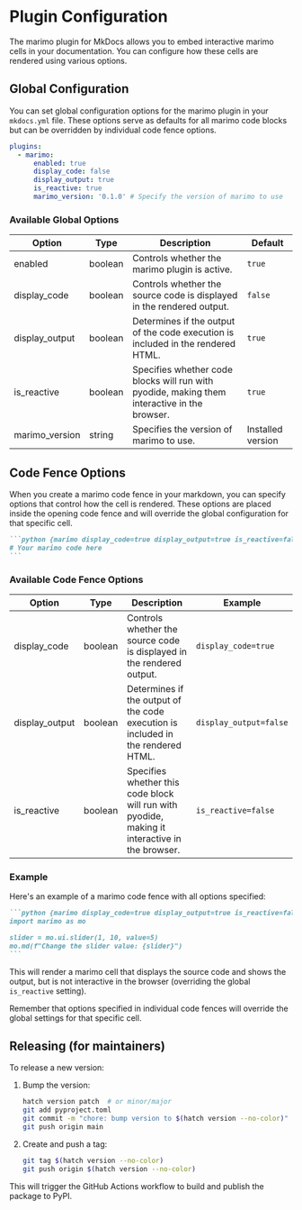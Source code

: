 # Plugin Configuration

The marimo plugin for MkDocs allows you to embed interactive marimo cells in your documentation. You can configure how these cells are rendered using various options.

## Global Configuration

You can set global configuration options for the marimo plugin in your `mkdocs.yml` file. These options serve as defaults for all marimo code blocks but can be overridden by individual code fence options.

```yaml
plugins:
  - marimo:
      enabled: true
      display_code: false
      display_output: true
      is_reactive: true
      marimo_version: '0.1.0' # Specify the version of marimo to use
```

### Available Global Options

| Option         | Type    | Description                                                                                  | Default           |
| -------------- | ------- | -------------------------------------------------------------------------------------------- | ----------------- |
| enabled        | boolean | Controls whether the marimo plugin is active.                                                | `true`            |
| display_code   | boolean | Controls whether the source code is displayed in the rendered output.                        | `false`           |
| display_output | boolean | Determines if the output of the code execution is included in the rendered HTML.             | `true`            |
| is_reactive    | boolean | Specifies whether code blocks will run with pyodide, making them interactive in the browser. | `true`            |
| marimo_version | string  | Specifies the version of marimo to use.                                                      | Installed version |

## Code Fence Options

When you create a marimo code fence in your markdown, you can specify options that control how the cell is rendered. These options are placed inside the opening code fence and will override the global configuration for that specific cell.

````markdown
```python {marimo display_code=true display_output=true is_reactive=false}
# Your marimo code here
```
````

### Available Code Fence Options

| Option         | Type    | Description                                                                                    | Example                |
| -------------- | ------- | ---------------------------------------------------------------------------------------------- | ---------------------- |
| display_code   | boolean | Controls whether the source code is displayed in the rendered output.                          | `display_code=true`    |
| display_output | boolean | Determines if the output of the code execution is included in the rendered HTML.               | `display_output=false` |
| is_reactive    | boolean | Specifies whether this code block will run with pyodide, making it interactive in the browser. | `is_reactive=false`    |

### Example

Here's an example of a marimo code fence with all options specified:

````markdown
```python {marimo display_code=true display_output=true is_reactive=false}
import marimo as mo

slider = mo.ui.slider(1, 10, value=5)
mo.md(f"Change the slider value: {slider}")
```
````

This will render a marimo cell that displays the source code and shows the output, but is not interactive in the browser (overriding the global `is_reactive` setting).

Remember that options specified in individual code fences will override the global settings for that specific cell.

## Releasing (for maintainers)

To release a new version:

1. Bump the version:

   ```bash
   hatch version patch  # or minor/major
   git add pyproject.toml
   git commit -m "chore: bump version to $(hatch version --no-color)"
   git push origin main
   ```

2. Create and push a tag:

   ```bash
   git tag $(hatch version --no-color)
   git push origin $(hatch version --no-color)
   ```

This will trigger the GitHub Actions workflow to build and publish the package to PyPI.

